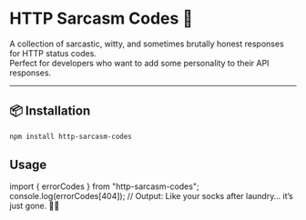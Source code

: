 # HTTP Sarcasm Codes 🤪

A collection of sarcastic, witty, and sometimes brutally honest responses for HTTP status codes.  
Perfect for developers who want to add some personality to their API responses.

---

## 📦 Installation

```bash
npm install http-sarcasm-codes
```
## Usage
import { errorCodes } from "http-sarcasm-codes";
console.log(errorCodes[404]);
// Output: Like your socks after laundry… it’s just gone. 🧦✨